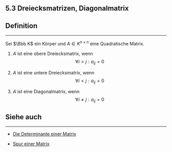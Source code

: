## 5.3 Dreiecksmatrizen, Diagonalmatrix

## Definition

***

Sei $\Bbb K$ ein Körper und $A\in K^{n\times n}$ eine Quadratische Matrix.

1. $A$ ist eine obere Dreiecksmatrix, wenn $$\forall i>j: a_{ij}=0$$

2. $A$ ist eine untere Dreiecksmatrix, wenn $$\forall i<j:a_{ij}=0$$

3. $A$ ist eine Diagonalmatrix, wenn $$\forall i\not=j: a_{ij}=0$$

## Siehe auch

***

* [Die Determinante einer Matrix](</5. Endomorphismen/5.3 Determinanten/Die Determinante einer Matrix.md>)

* [Spur einer Matrix](</5. Endomorphismen/5.5 Endomorphismen und Ähnlichkeit/Spur einer Matrix.md>)

<!--ID: 1711978844799-->

